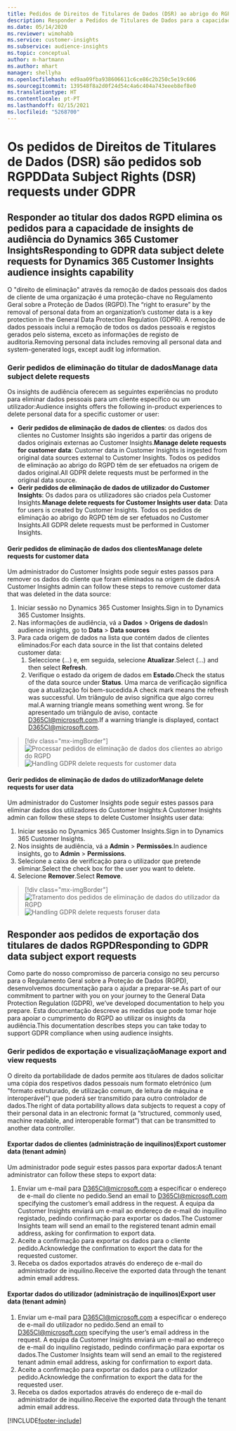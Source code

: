 ```yaml
---
title: Pedidos de Direitos de Titulares de Dados (DSR) ao abrigo do RGPD | Microsoft Docs
description: Responder a Pedidos de Titulares de Dados para a capacidade de insights de audiência do Dynamics 365 Customer Insights.
ms.date: 05/14/2020
ms.reviewer: wimohabb
ms.service: customer-insights
ms.subservice: audience-insights
ms.topic: conceptual
author: m-hartmann
ms.author: mhart
manager: shellyha
ms.openlocfilehash: ed9aa09fba938606611c6ce86c2b250c5e19c606
ms.sourcegitcommit: 139548f8a2d0f24d54c4a6c404a743eeeb8ef8e0
ms.translationtype: HT
ms.contentlocale: pt-PT
ms.lasthandoff: 02/15/2021
ms.locfileid: "5268700"
---
```

# <a name="data-subject-rights-dsr-requests-under-gdpr"></a><span data-ttu-id="03de2-103">Os pedidos de Direitos de Titulares de Dados (DSR) são pedidos sob RGPD</span><span class="sxs-lookup"><span data-stu-id="03de2-103">Data Subject Rights (DSR) requests under GDPR</span></span>

## <a name="responding-to-gdpr-data-subject-delete-requests-for-dynamics-365-customer-insights-audience-insights-capability"></a><span data-ttu-id="03de2-104">Responder ao titular dos dados RGPD elimina os pedidos para a capacidade de insights de audiência do Dynamics 365 Customer Insights</span><span class="sxs-lookup"><span data-stu-id="03de2-104">Responding to GDPR data subject delete requests for Dynamics 365 Customer Insights audience insights capability</span></span>

<span data-ttu-id="03de2-105">O "direito de eliminação" através da remoção de dados pessoais dos dados de cliente de uma organização é uma proteção-chave no Regulamento Geral sobre a Proteção de Dados (RGPD).</span><span class="sxs-lookup"><span data-stu-id="03de2-105">The “right to erasure” by the removal of personal data from an organization’s customer data is a key protection in the General Data Protection Regulation (GDPR).</span></span> <span data-ttu-id="03de2-106">A remoção de dados pessoais inclui a remoção de todos os dados pessoais e registos gerados pelo sistema, exceto as informações de registo de auditoria.</span><span class="sxs-lookup"><span data-stu-id="03de2-106">Removing personal data includes removing all personal data and system-generated logs, except audit log information.</span></span>

### <a name="manage-data-subject-delete-requests"></a><span data-ttu-id="03de2-107">Gerir pedidos de eliminação do titular de dados</span><span class="sxs-lookup"><span data-stu-id="03de2-107">Manage data subject delete requests</span></span>

<span data-ttu-id="03de2-108">Os insights de audiência oferecem as seguintes experiências no produto para eliminar dados pessoais para um cliente específico ou um utilizador:</span><span class="sxs-lookup"><span data-stu-id="03de2-108">Audience insights offers the following in-product experiences to delete personal data for a specific customer or user:</span></span>

- <span data-ttu-id="03de2-109">**Gerir pedidos de eliminação de dados de clientes**: os dados dos clientes no Customer Insights são ingeridos a partir das origens de dados originais externas ao Customer Insights.</span><span class="sxs-lookup"><span data-stu-id="03de2-109">**Manage delete requests for customer data**: Customer data in Customer Insights is ingested from original data sources external to Customer Insights.</span></span> <span data-ttu-id="03de2-110">Todos os pedidos de eliminação ao abrigo do RGPD têm de ser efetuados na origem de dados original.</span><span class="sxs-lookup"><span data-stu-id="03de2-110">All GDPR delete requests must be performed in the original data source.</span></span>
- <span data-ttu-id="03de2-111">**Gerir pedidos de eliminação de dados de utilizador do Customer Insights**: Os dados para os utilizadores são criados pela Customer Insights.</span><span class="sxs-lookup"><span data-stu-id="03de2-111">**Manage delete requests for Customer Insights user data**: Data for users is created by Customer Insights.</span></span> <span data-ttu-id="03de2-112">Todos os pedidos de eliminação ao abrigo do RGPD têm de ser efetuados no Customer Insights.</span><span class="sxs-lookup"><span data-stu-id="03de2-112">All GDPR delete requests must be performed in Customer Insights.</span></span>

#### <a name="manage-delete-requests-for-customer-data"></a><span data-ttu-id="03de2-113">Gerir pedidos de eliminação de dados dos clientes</span><span class="sxs-lookup"><span data-stu-id="03de2-113">Manage delete requests for customer data</span></span>

<span data-ttu-id="03de2-114">Um administrador do Customer Insights pode seguir estes passos para remover os dados do cliente que foram eliminados na origem de dados:</span><span class="sxs-lookup"><span data-stu-id="03de2-114">A Customer Insights admin can follow these steps to remove customer data that was deleted in the data source:</span></span>

1. <span data-ttu-id="03de2-115">Iniciar sessão no Dynamics 365 Customer Insights.</span><span class="sxs-lookup"><span data-stu-id="03de2-115">Sign in to Dynamics 365 Customer Insights.</span></span>
2. <span data-ttu-id="03de2-116">Nas informações de audiência, vá a **Dados** > **Origens de dados**</span><span class="sxs-lookup"><span data-stu-id="03de2-116">In audience insights, go to **Data** > **Data sources**</span></span>
3. <span data-ttu-id="03de2-117">Para cada origem de dados na lista que contém dados de clientes eliminados:</span><span class="sxs-lookup"><span data-stu-id="03de2-117">For each data source in the list that contains deleted customer data:</span></span>
   1. <span data-ttu-id="03de2-118">Seleccione (...) e, em seguida, selecione **Atualizar**.</span><span class="sxs-lookup"><span data-stu-id="03de2-118">Select (...) and then select **Refresh**.</span></span>
   2. <span data-ttu-id="03de2-119">Verifique o estado da origem de dados em **Estado**.</span><span class="sxs-lookup"><span data-stu-id="03de2-119">Check the status of the data source under **Status**.</span></span> <span data-ttu-id="03de2-120">Uma marca de verificação significa que a atualização foi bem-sucedida.</span><span class="sxs-lookup"><span data-stu-id="03de2-120">A check mark means the refresh was successful.</span></span> <span data-ttu-id="03de2-121">Um triângulo de aviso significa que algo correu mal.</span><span class="sxs-lookup"><span data-stu-id="03de2-121">A warning triangle means something went wrong.</span></span> <span data-ttu-id="03de2-122">Se for apresentado um triângulo de aviso, contacte D365CI@microsoft.com.</span><span class="sxs-lookup"><span data-stu-id="03de2-122">If a warning triangle is displayed, contact D365CI@microsoft.com.</span></span>

> [!div class="mx-imgBorder"]
> <span data-ttu-id="03de2-123">![Processar pedidos de eliminação de dados dos clientes ao abrigo do RGPD](media/gdpr-data-sources.png "Processar pedidos de eliminação de dados dos clientes ao abrigo do RGPD")</span><span class="sxs-lookup"><span data-stu-id="03de2-123">![Handling GDPR delete requests for customer data](media/gdpr-data-sources.png "Handling GDPR delete requests for customer data")</span></span>

#### <a name="manage-delete-requests-for-user-data"></a><span data-ttu-id="03de2-124">Gerir pedidos de eliminação de dados do utilizador</span><span class="sxs-lookup"><span data-stu-id="03de2-124">Manage delete requests for user data</span></span>

<span data-ttu-id="03de2-125">Um administrador do Customer Insights pode seguir estes passos para eliminar dados dos utilizadores do Customer Insights:</span><span class="sxs-lookup"><span data-stu-id="03de2-125">A Customer Insights admin can follow these steps to delete Customer Insights user data:</span></span>

1. <span data-ttu-id="03de2-126">Iniciar sessão no Dynamics 365 Customer Insights.</span><span class="sxs-lookup"><span data-stu-id="03de2-126">Sign in to Dynamics 365 Customer Insights.</span></span>
2. <span data-ttu-id="03de2-127">Nos insights de audiência, vá a **Admin** > **Permissões**.</span><span class="sxs-lookup"><span data-stu-id="03de2-127">In audience insights, go to **Admin** > **Permissions**.</span></span>
3. <span data-ttu-id="03de2-128">Selecione a caixa de verificação para o utilizador que pretende eliminar.</span><span class="sxs-lookup"><span data-stu-id="03de2-128">Select the check box for the user you want to delete.</span></span>
4. <span data-ttu-id="03de2-129">Selecione **Remover**.</span><span class="sxs-lookup"><span data-stu-id="03de2-129">Select **Remove**.</span></span>

> [!div class="mx-imgBorder"]
> <span data-ttu-id="03de2-130">![Tratamento dos pedidos de eliminação de dados do utilizador da RGPD](media/gdpr-permissions.png "Tratamento dos pedidos de eliminação de dados do utilizador da RGPD ")</span><span class="sxs-lookup"><span data-stu-id="03de2-130">![Handling GDPR delete requests foruser data](media/gdpr-permissions.png "Handling GDPR delete requests for user data")</span></span>

## <a name="responding-to-gdpr-data-subject-export-requests"></a><span data-ttu-id="03de2-131">Responder aos pedidos de exportação dos titulares de dados RGPD</span><span class="sxs-lookup"><span data-stu-id="03de2-131">Responding to GDPR data subject export requests</span></span>

<span data-ttu-id="03de2-132">Como parte do nosso compromisso de parceria consigo no seu percurso para o Regulamento Geral sobre a Proteção de Dados (RGPD), desenvolvemos documentação para o ajudar a preparar-se.</span><span class="sxs-lookup"><span data-stu-id="03de2-132">As part of our commitment to partner with you on your journey to the General Data Protection Regulation (GDPR), we’ve developed documentation to help you prepare.</span></span> <span data-ttu-id="03de2-133">Esta documentação descreve as medidas que pode tomar hoje para apoiar o cumprimento do RGPD ao utilizar os insights da audiência.</span><span class="sxs-lookup"><span data-stu-id="03de2-133">This documentation describes steps you can take today to support GDPR compliance when using audience insights.</span></span>

### <a name="manage-export-and-view-requests"></a><span data-ttu-id="03de2-134">Gerir pedidos de exportação e visualização</span><span class="sxs-lookup"><span data-stu-id="03de2-134">Manage export and view requests</span></span>

<span data-ttu-id="03de2-135">O direito da portabilidade de dados permite aos titulares de dados solicitar uma cópia dos respetivos dados pessoais num formato eletrónico (um "formato estruturado, de utilização comum, de leitura de máquina e interoperável") que poderá ser transmitido para outro controlador de dados.</span><span class="sxs-lookup"><span data-stu-id="03de2-135">The right of data portability allows data subjects to request a copy of their personal data in an electronic format (a “structured, commonly used, machine readable, and interoperable format”) that can be transmitted to another data controller.</span></span>

#### <a name="export-customer-data-tenant-admin"></a><span data-ttu-id="03de2-136">Exportar dados de clientes (administração de inquilinos)</span><span class="sxs-lookup"><span data-stu-id="03de2-136">Export customer data (tenant admin)</span></span>

<span data-ttu-id="03de2-137">Um administrador pode seguir estes passos para exportar dados:</span><span class="sxs-lookup"><span data-stu-id="03de2-137">A tenant administrator can follow these steps to export data:</span></span>

1. <span data-ttu-id="03de2-138">Enviar um e-mail para D365CI@microsoft.com a especificar o endereço de e-mail do cliente no pedido.</span><span class="sxs-lookup"><span data-stu-id="03de2-138">Send an email to D365CI@microsoft.com specifying the customer’s email address in the request.</span></span> <span data-ttu-id="03de2-139">A equipa da Customer Insights enviará um e-mail ao endereço de e-mail do inquilino registado, pedindo confirmação para exportar os dados.</span><span class="sxs-lookup"><span data-stu-id="03de2-139">The Customer Insights team will send an email to the registered tenant admin email address, asking for confirmation to export data.</span></span>
2. <span data-ttu-id="03de2-140">Aceite a confirmação para exportar os dados para o cliente pedido.</span><span class="sxs-lookup"><span data-stu-id="03de2-140">Acknowledge the confirmation to export the data for the requested customer.</span></span>
3. <span data-ttu-id="03de2-141">Receba os dados exportados através do endereço de e-mail do administrador de inquilino.</span><span class="sxs-lookup"><span data-stu-id="03de2-141">Receive the exported data through the tenant admin email address.</span></span>

#### <a name="export-user-data-tenant-admin"></a><span data-ttu-id="03de2-142">Exportar dados do utilizador (administração de inquilinos)</span><span class="sxs-lookup"><span data-stu-id="03de2-142">Export user data (tenant admin)</span></span>

1. <span data-ttu-id="03de2-143">Enviar um e-mail para D365CI@microsoft.com a especificar o endereço de e-mail do utilizador no pedido.</span><span class="sxs-lookup"><span data-stu-id="03de2-143">Send an email to D365CI@microsoft.com specifying the user’s email address in the request.</span></span> <span data-ttu-id="03de2-144">A equipa da Customer Insights enviará um e-mail ao endereço de e-mail do inquilino registado, pedindo confirmação para exportar os dados.</span><span class="sxs-lookup"><span data-stu-id="03de2-144">The Customer Insights team will send an email to the registered tenant admin email address, asking for confirmation to export data.</span></span>
2. <span data-ttu-id="03de2-145">Aceite a confirmação para exportar os dados para o utilizador pedido.</span><span class="sxs-lookup"><span data-stu-id="03de2-145">Acknowledge the confirmation to export the data for the requested user.</span></span>
3. <span data-ttu-id="03de2-146">Receba os dados exportados através do endereço de e-mail do administrador de inquilino.</span><span class="sxs-lookup"><span data-stu-id="03de2-146">Receive the exported data through the tenant admin email address.</span></span>


[!INCLUDE[footer-include](../includes/footer-banner.md)]